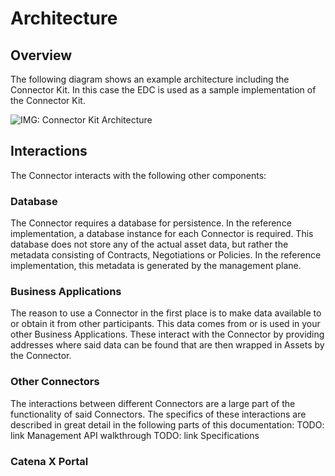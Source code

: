 # Architecture

## Overview

The following diagram shows an example architecture including the Connector Kit. In this case the EDC is used as a sample implementation of the Connector Kit.

![IMG: Connector Kit Architecture](https://raw.githubusercontent.com/eclipse-tractusx/eclipse-tractusx.github.io/feat/tutorials/static/img/architecture.drawio.svg)

## Interactions

The Connector interacts with the following other components:

### Database

The Connector requires a database for persistence. In the reference implementation, a database instance for each Connector is required.
This database does not store any of the actual asset data, but rather the metadata consisting of Contracts, Negotiations or Policies.
In the reference implementation, this metadata is generated by the management plane.

### Business Applications

The reason to use a Connector in the first place is to make data available to or obtain it from other participants.
This data comes from or is used in your other Business Applications.
These interact with the Connector by providing addresses where said data can be found that are then wrapped in Assets by the Connector.

### Other Connectors

The interactions between different Connectors are a large part of the functionality of said Connectors.
The specifics of these interactions are described in great detail in the following parts of this documentation:
TODO: link Management API walkthrough
TODO: link Specifications

### Catena X Portal
